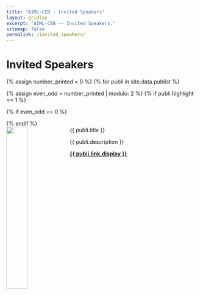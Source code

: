 ```yaml
---
title: "AIML-CEB - Invited Speakers"
layout: gridlay
excerpt: "AIML-CEB -- Invited Speakers."
sitemap: false
permalink: /invited_speakers/
---
```



# Invited Speakers

<!-- ## Group highlights -->

<!-- **At the end of this page, you can find the [full list of publications and patents](#full-list-of-publications). All papers are also available on [arXiv](https://arxiv.org/search/?searchtype=author&query=Allan%2C+M+P).** -->

{% assign number_printed = 0 %}
{% for publi in site.data.publist %}

{% assign even_odd = number_printed | modulo: 2 %}
{% if publi.highlight == 1 %}

{% if even_odd == 0 %}
<div class="row">
{% endif %}

<div class="col-sm-6 clearfix">
 <div class="well">
  <pubtit>{{ publi.title }}</pubtit>
  <img src="{{ site.url }}{{ site.baseurl }}/images/pubpic/{{ publi.image }}" class="img-responsive" width="33%" style="float: left" />
  <p style="text-align: left;">{{ publi.description }}</p>
<!--   <p><em>{{ publi.authors }}</em></p> -->
  <p><strong><a href="{{ publi.link.url }}">{{ publi.link.display }}</a></strong></p>
<!--   <p class="text-danger"><strong> {{ publi.news1 }}</strong></p>
  <p> {{ publi.news2 }}</p> -->
 </div>
</div>

<!-- {% assign number_printed = number_printed | plus: 1 %}

{% if even_odd == 1 %} -->
</div>
<!-- {% endif %}

{% endif %}
{% endfor %}

{% assign even_odd = number_printed | modulo: 2 %}
{% if even_odd == 1 %} -->
</div>
<!-- {% endif %} -->

<!-- <p> &nbsp; </p> -->


<!-- ## Patents
<em>Milan P Allan, S Gröblacher, RA Norte, M Leeuwenhoek</em><br />Novel atomic force microscopy probes with phononic crystals<br /> PCT/NL20-20/050797 (2020)

<em>Milan P Allan</em><br /> Methods of manufacturing superconductor and phononic elements <br /> <a href="https://patents.google.com/patent/US10439125B2/en?inventor=Milan+ALLAN&oq=inventor:(Milan+ALLAN)">US10439125B2 (2016)</a>

## Full List of publications

{% for publi in site.data.publist %}

  {{ publi.title }} <br />
  <em>{{ publi.authors }} </em><br /><a href="{{ publi.link.url }}">{{ publi.link.display }}</a>

{% endfor %} -->